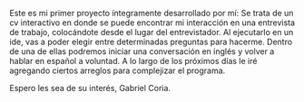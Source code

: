 Este es mi primer proyecto íntegramente desarrollado por mí: Se trata de un cv interactivo en donde se puede encontrar mi interacción en una entrevista de trabajo,
colocándote desde el lugar del entrevistador. Al ejecutarlo en un ide, vas a poder elegir entre determinadas preguntas para hacerme. Dentro de una de ellas podremos
iniciar una conversación en inglés y volver a hablar en español a voluntad.
A lo largo de los próximos días le iré agregando ciertos arreglos para complejizar el programa.

Espero les sea de su interés,
Gabriel Coria.
